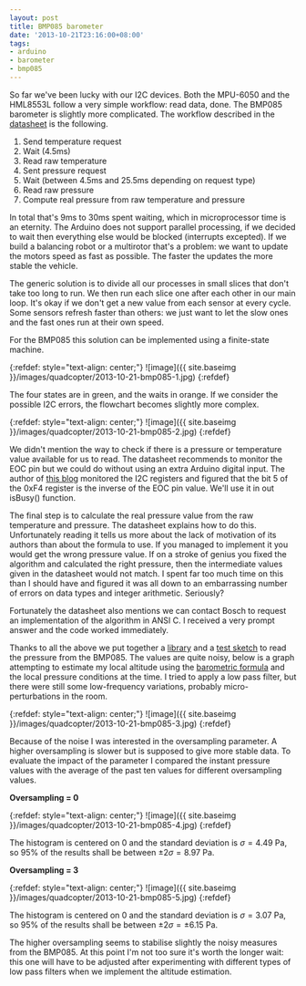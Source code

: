 ```yaml
---
layout: post
title: BMP085 barometer
date: '2013-10-21T23:16:00+08:00'
tags:
- arduino
- barometer
- bmp085
---
```

So far we've been lucky with our I2C devices. Both the MPU-6050 and the HML8553L follow a very simple workflow: read data, done. The BMP085 barometer is slightly more complicated. The workflow described in the [datasheet](https://dlnmh9ip6v2uc.cloudfront.net/datasheets/Sensors/Pressure/BST-BMP085-DS000-06.pdf) is the following.

1. Send temperature request
2. Wait (4.5ms)
3. Read raw temperature
4. Sent pressure request
5. Wait (between 4.5ms and 25.5ms depending on request type)
6. Read raw pressure
7. Compute real pressure from raw temperature and pressure

In total that's 9ms to 30ms spent waiting, which in microprocessor time is an eternity. The Arduino does not support parallel processing, if we decided to wait then everything else would be blocked (interrupts excepted). If we build a balancing robot or a multirotor that's a problem: we want to update the motors speed as fast as possible. The faster the updates the more stable the vehicle.

The generic solution is to divide all our processes in small slices that don't take too long to run. We then run each slice one after each other in our main loop. It's okay if we don't get a new value from each sensor at every cycle. Some sensors refresh faster than others: we just want to let the slow ones and the fast ones run at their own speed.

For the BMP085 this solution can be implemented using a finite-state machine.

{:refdef: style="text-align: center;"}
![image]({{ site.baseimg }}/images/quadcopter/2013-10-21-bmp085-1.jpg)
{:refdef}

The four states are in green, and the waits in orange. If we consider the possible I2C errors, the flowchart becomes slightly more complex.

{:refdef: style="text-align: center;"}
![image]({{ site.baseimg }}/images/quadcopter/2013-10-21-bmp085-2.jpg)
{:refdef}

We didn't mention the way to check if there is a pressure or temperature value available for us to read. The datasheet recommends to monitor the EOC pin but we could do without using an extra Arduino digital input. The author of [this blog](https://hwswbits.blogspot.co.uk/2012/09/eoc-bit-in-bosch-bmp085-i2c-registers.html) monitored the I2C registers and figured that the bit 5 of the 0xF4 register is the inverse of the EOC pin value. We'll use it in out isBusy() function.

The final step is to calculate the real pressure value from the raw temperature and pressure. The datasheet explains how to do this. Unfortunately reading it tells us more about the lack of motivation of its authors than about the formula to use. If you managed to implement it you would get the wrong pressure value. If on a stroke of genius you fixed the algorithm and calculated the right pressure, then the intermediate values given in the datasheet would not match. I spent far too much time on this than I should have and figured it was all down to an embarrassing number of errors on data types and integer arithmetic. Seriously?

Fortunately the datasheet also mentions we can contact Bosch to request an implementation of the algorithm in ANSI C. I received a very prompt answer and the code worked immediately.

Thanks to all the above we put together a [library](https://github.com/marcv81/quadcopter/tree/7948709a31a344f0dd60acde3b28fab6c964334d/libraries/BMP085) and a [test sketch](https://github.com/marcv81/quadcopter/blob/7948709a31a344f0dd60acde3b28fab6c964334d/sketches/BMP085Test/BMP085Test.ino) to read the pressure from the BMP085. The values are quite noisy, below is a graph attempting to estimate my local altitude using the [barometric formula](https://en.wikipedia.org/wiki/Barometric_formula) and the local pressure conditions at the time. I tried to apply a low pass filter, but there were still some low-frequency variations, probably micro-perturbations in the room.

{:refdef: style="text-align: center;"}
![image]({{ site.baseimg }}/images/quadcopter/2013-10-21-bmp085-3.jpg)
{:refdef}

Because of the noise I was interested in the oversampling parameter. A higher oversampling is slower but is supposed to give more stable data. To evaluate the impact of the parameter I compared the instant pressure values with the average of the past ten values for different oversampling values.

**Oversampling = 0**

{:refdef: style="text-align: center;"}
![image]({{ site.baseimg }}/images/quadcopter/2013-10-21-bmp085-4.jpg)
{:refdef}

The histogram is centered on 0 and the standard deviation is $\sigma = 4.49$ Pa, so 95% of the results shall be between $\pm 2 \sigma = 8.97$ Pa.

**Oversampling = 3**

{:refdef: style="text-align: center;"}
![image]({{ site.baseimg }}/images/quadcopter/2013-10-21-bmp085-5.jpg)
{:refdef}

The histogram is centered on 0 and the standard deviation is $\sigma = 3.07$ Pa, so 95% of the results shall be between $\pm 2 \sigma = \pm 6.15$ Pa.

The higher oversampling seems to stabilise slightly the noisy measures from the BMP085. At this point I'm not too sure it's worth the longer wait: this one will have to be adjusted after experimenting with different types of low pass filters when we implement the altitude estimation.
